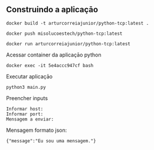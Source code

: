## Construindo a aplicaçāo
```console
docker build -t arturcorreiajunior/python-tcp:latest .
```
```console
docker push misolucoestech/python-tcp:latest 
```
```console
docker run arturcorreiajunior/python-tcp:latest
```
Acessar container da aplicaçāo python
```console 
docker exec -it 5e4accc947cf bash
```

Executar aplicaçāo
```console 
python3 main.py
```

Preencher inputs
```console 
Informar host:
Informar port:
Mensagem a enviar:
```
Mensagem formato json:
```console
{"message":"Eu sou uma mensagem."}
```